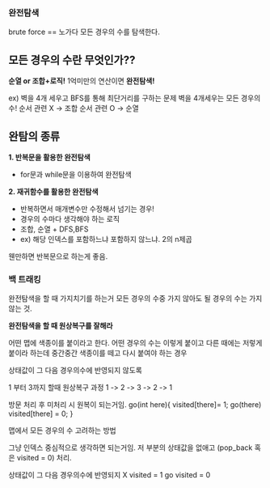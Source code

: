 ### 완전탐색
brute force == 노가다
모든 경우의 수를 탐색한다.

## 모든 경우의 수란 무엇인가??

**순열 or 조합+로직!**
1억미만의 연산이면 **완전탐색!**

ex) 벽을 4개 세우고 BFS를 통해 최단거리를 구하는 문제
벽을 4개세우는 모든 경우의 수!
순서 관련 X -> 조합
순서 관련 O -> 순열

## 완탐의 종류

**1. 반복문을 활용한 완전탐색**
- for문과 while문을 이용하여 완전탐색

**2. 재귀함수를 활용한 완전탐색**
- 반복하면서 매개변수만 수정해서 넘기는 경우!
- 경우의 수마다 생각해야 하는 로직
- 조합, 순열 + DFS,BFS
- ex) 해당 인덱스를 포함하느냐 포함하지 않느냐. 2의 n제곱

웬만하면 반복문으로 하는게 좋음.


### 백 트래킹
완전탐색을 할 때 가지치기를 하는거
모든 경우의 수중 가지 않아도 될 경우의 수는 가지 않는 것.


**완전탐색을 할 때 원상복구를 잘해라**

어떤 맵에 색종이를 붙이라고 한다.
어떤 경우의 수는 이렇게 붙이고 다른 때에는 저렇게 붙이라 하는데
중간중간 색종이를 떼고 다시 붙여야 하는 경우


상태값이 그 다음 경우의수에 반영되지 않도록

1 부터 3까지 할때 원상복구 과정
1 -> 2 -> 3 -> 2 -> 1

방문 처리 후 미처리 시 원복이 되는거임.
go(int here){
    visited[there]= 1;
    go(there)
    visited[there] = 0;
}

맵에서 모든 경우의 수 고려하는 방법

그냥 인덱스 중심적으로 생각하면 되는거임.
저 부분의 상태값을 없애고 (pop_back 혹은 visited = 0) 처리.

상태값이 그 다음 경우의수에 반영되지 X
visited = 1
go 
visited = 0